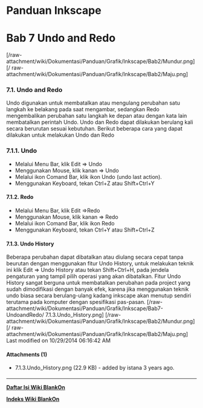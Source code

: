 # Panduan Inkscape
# Bab 7 Undo and Redo
[/raw-attachment/wiki/Dokumentasi/Panduan/Grafik/Inkscape/Bab2/Mundur.png] [/
raw-attachment/wiki/Dokumentasi/Panduan/Grafik/Inkscape/Bab2/Maju.png]

### 7.1. Undo and Redo
Undo digunakan untuk membatalkan atau mengulang perubahan satu langkah ke
belakang pada saat mengambar, sedangkan Redo mengembalikan perubahan satu
langkah ke depan atau dengan kata lain membatalkan perintah Undo.
Undo dan Redo dapat dilakukan berulang kali secara berurutan sesuai kebutuhan.
Berikut beberapa cara yang dapat dilakukan untuk melakukan Undo dan Redo
### 7.1.1. Undo
  * Melalui Menu Bar, klik Edit => Undo
  * Menggunakan Mouse, klik kanan => Undo
  * Melalui ikon Comand Bar, klik ikon Undo (undo last action).
  * Menggunakan Keyboard, tekan Ctrl+Z atau Shift+Ctrl+Y
#### 7.1.2. Redo
  * Melalui Menu Bar, klik Edit =>Redo
  * Menggunakan Mouse, klik kanan => Redo
  * Melalui ikon Comand Bar, klik ikon Redo
  * Menggunakan Keyboard, tekan Ctrl+Y atau Shift+Ctrl+Z
#### 7.1.3. Undo History
Beberapa perubahan dapat dibatalkan atau diulang secara cepat tanpa beurutan
dengan menggunakan fitur Undo History, untuk melakukan teknik ini klik Edit =>
Undo History atau tekan Shift+Ctrl+H, pada jendela pengaturan yang tampil pilih
operasi yang akan dibatalkan.
Fitur Undo History sangat berguna untuk membatalkan perubahan pada project yang
sudah dimodifikasi dengan banyak efek, karena jika menggunakan teknik undo
biasa secara berulang-ulang kadang inkscape akan menutup sendiri terutama pada
komputer dengan spesifikasi pas-pasan.
[/raw-attachment/wiki/Dokumentasi/Panduan/Grafik/Inkscape/Bab7-UndoandRedo/
7.1.3.Undo_History.png]
[/raw-attachment/wiki/Dokumentasi/Panduan/Grafik/Inkscape/Bab2/Mundur.png] [/
raw-attachment/wiki/Dokumentasi/Panduan/Grafik/Inkscape/Bab2/Maju.png]
Last modified on 10/29/2014 06:16:42 AM
#### Attachments (1)
  * 7.1.3.Undo_History.png​ (22.9 KB) - added by istana 3 years ago.
#### 
    
 
 
 
 
 
---
[**Daftar Isi Wiki BlankOn**](/DaftarIsi/README.md)
 
[**Indeks Wiki BlankOn**](/Indeks.md)
